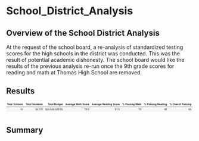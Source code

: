 # School_District_Analysis

## Overview of the School District Analysis
At the request of the school board, a re-analysis of standardized testing scores for the high schools in the district was conducted. This was the result of potential academic dishonesty. The school board would like the results of the previous analysis re-run once the 9th grade scores for reading and math at Thomas High School are removed.
## Results
![Original School District Analysis.](/Resources/Original_District_Summary.png)
## Summary
